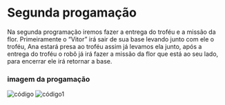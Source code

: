 # Segunda progamação
Na segunda programação iremos fazer a entrega do troféu e a missão da flor.
Primeiramente o “Vitor” irá sair de sua base levando junto com ele o troféu, Ana estará presa ao troféu assim já levamos ela junto, 
após a entrega do troféu o robô já irá fazer a missão da flor que está ao seu lado, para encerrar ele irá retornar a base.  
### imagem da progamação

![código](troféu_e_flor.llsp3)
![código1](flor.llsp3)
